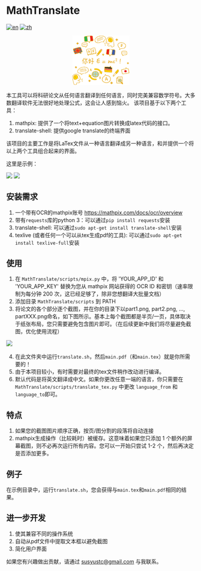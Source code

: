 # MathTranslate
[![en](https://img.shields.io/badge/lang-en-red.svg)](https://github.com/SUSYUSTC/MathTranslate/blob/main/README.md)
[![zh](https://img.shields.io/badge/lang-zh-yellow.svg)](https://github.com/SUSYUSTC/MathTranslate/blob/main/README.zh.md)

<p align="center">
  <a href="https://github.com/SUSYUSTC/MathTranslate">
    <img width=30% src="logo_zh.jpg">
  </a>
</p>


本工具可以将科研论文从任何语言翻译到任何语言，同时完美兼容数学符号。大多数翻译软件无法很好地处理公式，这会让人感到恼火。
该项目基于以下两个工具：
1. mathpix: 提供了一个将text+equation图片转换成latex代码的接口。
2. translate-shell: 提供google translate的终端界面

该项目的主要工作是将LaTex文件从一种语言翻译成另一种语言，和并提供一个将以上两个工具组合起来的界面。

这里是示例：
<p float="left">
<img src="https://user-images.githubusercontent.com/30529122/225237425-9341b03e-25b5-4617-b606-5e3813de3ec2.png" width="260">
<img src="https://user-images.githubusercontent.com/30529122/225234174-78af1e5f-aeff-4dd8-9f4c-d948edc35318.png" width="400">
</p>

## 安装需求
1. 一个带有OCR的mathpix账号 https://mathpix.com/docs/ocr/overview
2. 带有`requests`库的python 3：可以通过`pip install requests`安装
3. translate-shell: 可以通过`sudo apt-get install translate-shell`安装
4. texlive (或者任何一个可以从tex生成pdf的工具): 可以通过`sudo apt-get install texlive-full`安装

## 使用
1. 在 `MathTranslate/scripts/mpix.py` 中，将 'YOUR_APP_ID' 和 'YOUR_APP_KEY' 替换为您从 mathpix 网站获得的 OCR ID 和密钥（速率限制为每分钟 200 次，这已经足够了，除非您想翻译大批量文档）
2. 添加目录 `MathTranslate/scripts` 到 PATH
3. 将论文的各个部分逐个截图，并在你的目录下以part1.png, part2.png, ..., partXXX.png命名，如下图所示。基本上每个截图都是半页/一页，具体取决于纸张布局，您只需要避免包含图片即可。（在后续更新中我们将尽量避免截图，优化使用流程）
<img src="https://user-images.githubusercontent.com/30529122/225232807-88c1dba4-f513-4688-9c6c-6dc7fa708cda.png" width="500">

4. 在此文件夹中运行`translate.sh`，然后`main.pdf`（和`main.tex`）就是你所需要的！
5. 由于本项目较小，有时需要对最终的tex文件稍作改动进行编译。
6. 默认代码是将英文翻译成中文。如果你更改任意一端的语言，你只需要在 `MathTranslate/scripts/translate_tex.py` 中更改 `language_from` 和 `language_to`即可。

## 特点
1. 如果您的截图图片顺序正确，按页/图分割的段落将自动连接
2. mathpix生成操作（比较耗时）被缓存。这意味着如果您只添加 1 个额外的屏幕截图，则不必再次运行所有内容。您可以一开始只尝试 1-2 个，然后再决定是否添加更多。

## 例子
在示例目录中，运行`translate.sh`，您会获得与`main.tex`和`main.pdf`相同的结果。

## 进一步开发
1. 使其兼容不同的操作系统
2. 自动从pdf文件中提取文本框以避免截图
3. 简化用户界面

如果您有兴趣做出贡献，请通过 susyustc@gmail.com 与我联系。
